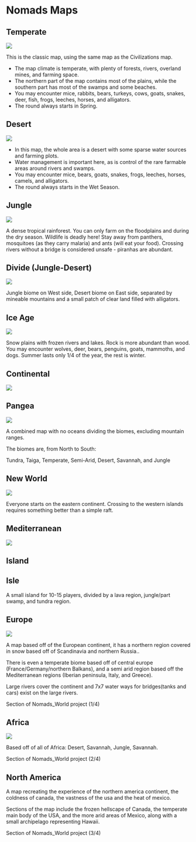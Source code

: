# Nomads Maps

## Temperate

<img src="assets/images/map_temperate.png">

This is the classic map, using the same map as the Civilizations map.

  - The map climate is temperate, with plenty of forests, rivers,
    overland mines, and farming space.
  - The northern part of the map contains most of the plains, while the
    southern part has most of the swamps and some beaches.
  - You may encounter mice, rabbits, bears, turkeys, cows, goats,
    snakes, deer, fish, frogs, leeches, horses, and alligators.
  - The round always starts in Spring.

## Desert

<img src="assets/images/map_desert.png">

  - In this map, the whole area is a desert with some sparse water
    sources and farming plots.
  - Water management is important here, as is control of the rare
    farmable areas around rivers and swamps.
  - You may encounter mice, bears, goats, snakes, frogs, leeches,
    horses, camels, and alligators.
  - The round always starts in the Wet Season.

## Jungle

<img src="assets/images/map_jungle.png">

A dense tropical rainforest. You can only farm on the floodplains and during the dry
season. Wildlife is deadly here\! Stay away from panthers, mosquitoes
(as they carry malaria) and ants (will eat your food). Crossing rivers
without a bridge is considered unsafe - piranhas are abundant.

## Divide (Jungle-Desert)

<img src="assets/images/map_divide.png">

Jungle biome on West side, Desert biome on East side, separated by
mineable mountains and a small patch of clear land filled with
alligators.

## Ice Age

<img src="assets/images/map_ice_age.png">

Snow plains with frozen rivers and lakes. Rock is more abundant than wood. You may encounter wolves, deer, bears, penguins, goats, mammoths, and dogs. Summer lasts only 1/4 of the year, the rest is winter.

## Continental

<img src="assets/images/map_continents_two.png">

## Pangea

<img src="assets/images/map_pangea.png">

A combined map with no oceans dividing the biomes, excluding mountain ranges.

The biomes are, from North to South:

Tundra, Taiga, Temperate, Semi-Arid, Desert, Savannah, and Jungle

## New World

<img src="assets/images/map_new_world.png">

Everyone starts on the eastern continent. Crossing to the western islands requires something better than a simple raft.

## Mediterranean

<img src="assets/images/map_mediterranean.png">

## Island

## Isle 

A small island for 10-15 players, divided by a lava region, jungle/part swamp, and  tundra region.

## Europe

<img src="assets/images/map_europe.png">

A map based off of the European continent, it has a northern region covered in snow based off of Scandinavia and northern Russia..

There is even a temperate biome based off of central europe (France/Germany/northern Balkans), and a semi arid region based off the Mediterranean regions (Iberian peninsula, Italy, and Greece).

Large rivers cover the continent and 7x7 water ways for bridges(tanks and cars) exist on the large rivers.

Section of Nomads_World project (1/4)

## Africa

<img src="assets/images/map_africa.png">

Based off of all of Africa: Desert, Savannah, Jungle, Savannah.

Section of Nomads_World project (2/4)

## North America



A map recreating the experience of the northern america continent, the coldness of canada, the vastness of the usa and the heat of mexico.

Sections of the map include the frozen hellscape of Canada, the temperate main body of the USA, and the more arid areas of Mexico, along with a small archipelago representing Hawaii.

Section of Nomads_World project (3/4)

